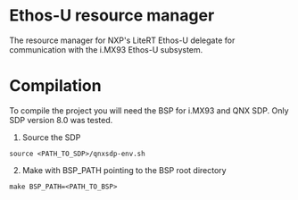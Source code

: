 # Ethos-U resource manager

The resource manager for NXP's LiteRT Ethos-U delegate for communication with the i.MX93 Ethos-U subsystem.

# Compilation

To compile the project you will need the BSP for i.MX93 and QNX SDP. Only SDP version 8.0 was tested.

1. Source the SDP

```
source <PATH_TO_SDP>/qnxsdp-env.sh
```

2. Make with BSP_PATH pointing to the BSP root directory

```
make BSP_PATH=<PATH_TO_BSP>
```